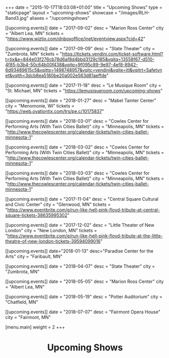 +++
date = "2015-10-17T18:03:08+01:00"
title = "Upcoming Shows"
type = "staticpage"
layout = "upcoming-shows"
showcase = "/images/RLH-Band3.jpg"
aliases = "/upcomingshows"

[[upcoming.events]]
date = "2017-09-02"
desc = "Marion Ross Center"
city = "Albert Lea, MN"
tickets = "https://www.wiztix.com/dnboxoffice/inet/eventview.aspx?cid=42"

[[upcoming.events]]
date = "2017-09-09"
desc = "State Theater"
city = "Zumbrota, MN"
tickets = "https://tickets.vendini.com/ticket-software.html?t=tix&e=844e03f276cb78d6af8d4bbd3129c185&vqitq=13558f67-d510-4f85-b3b4-50c64b00f438&vqitp=9f095c89-9e97-4ef8-8942-6d93489615c5&vqitts=1498748957&vqitc=vendini&vqite=itl&vqitrt=Safetynet&vqith=3dcb8ea5180be20a002e563d81aeffde"

[[upcoming.events]]
date = "2017-11-18"
desc = "Le Musique Room"
city = "St. Michael, MN"
tickets = "https://lemusiqueroom.com/upcoming-shows"

[[upcoming.events]]
date = "2018-01-27"
desc = "Mabel Tainter Center"
city = "Menomonie, WI"
tickets = "https://web.ovationtix.com/trs/pe.c/10175837"

[[upcoming.events]]
date = "2018-03-01"
desc = "Cowles Center for Performing Arts (With Twin Cities Ballet)"
city = "Minneapolis, MN"
tickets = "http://www.thecowlescenter.org/calendar-tickets/twin-cities-ballet-minnesota-1"

[[upcoming.events]]
date = "2018-03-02"
desc = "Cowles Center for Performing Arts (With Twin Cities Ballet)"
city = "Minneapolis, MN"
tickets = "http://www.thecowlescenter.org/calendar-tickets/twin-cities-ballet-minnesota-1"

[[upcoming.events]]
date = "2018-03-03"
desc = "Cowles Center for Performing Arts (With Twin Cities Ballet)"
city = "Minneapolis, MN"
tickets = "http://www.thecowlescenter.org/calendar-tickets/twin-cities-ballet-minnesota-1"

[[upcoming.events]]
date = "2017-11-04"
desc = "Central Square Cultural and Civic Center"
city = "Glenwood, MN"
tickets = "https://www.eventbrite.com/e/run-like-hell-pink-floyd-tribute-at-central-square-tickets-38635995302"

[[upcoming.events]]
date = "2017-12-02"
desc = "Little Theater of New London"
city = "New London, MN"
tickets = "https://www.eventbrite.com/e/run-like-hell-pink-floyd-tribute-at-the-little-theatre-of-new-london-tickets-39594099016"

[[upcoming.events]]
date="2018-01-13"
desc="Paradise Center for the Arts"
city = "Faribault, MN"

[[upcoming.events]]
date = "2018-04-07"
desc = "State Theater"
city = "Zumbrota, MN"

[[upcoming.events]]
date = "2018-05-05"
desc = "Marion Ross Center"
city = "Albert Lea, MN"

[[upcoming.events]]
date = "2018-05-19"
desc = "Potter Auditorium"
city = "Chatfield, MN"

[[upcoming.events]]
date = "2018-07-07"
desc = "Fairmont Opera House"
city = "Fairmont, MN"

[menu.main]
weight = 2
+++

<h1 style="text-align: center;">Upcoming Shows</h1>
